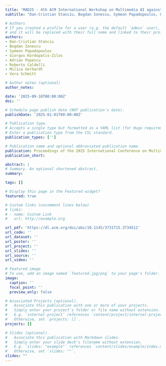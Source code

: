```yaml
---
title: 'MAD25 - 4th ACM International Workshop on Multimedia AI against Disinformation'
subtitle: "Dan-Cristian Stanciu, Bogdan Ionescu, Symeon Papadopoulos, Giorgos Kordopatis-Zilos, Adrian Popescu, Roberto Caldelli, Milica Gerhardt, Vera Schmitt" 

# Authors
# If you created a profile for a user (e.g. the default `admin` user), write the username (folder name) here
# and it will be replaced with their full name and linked to their profile.
authors:
- Dan-Cristian Stanciu
- Bogdan Ionescu
- Symeon Papadopoulos
- Giorgos Kordopatis-Zilos
- Adrian Popescu
- Roberto Caldelli
- Milica Gerhardt
- Vera Schmitt

# Author notes (optional)
author_notes: 

date: '2025-09-18T00:00:00Z'
doi: ''

# Schedule page publish date (NOT publication's date).
publishDate: '2025-01-01T00:00:00Z'

# Publication type.
# Accepts a single type but formatted as a YAML list (for Hugo requirements).
# Enter a publication type from the CSL standard.
publication_types: ['']

# Publication name and optional abbreviated publication name.
publication: Proceedings of the 2025 International Conference on Multimedia Retrieval
publication_short:

abstract: |
# Summary. An optional shortened abstract.
summary: 

tags: []

# Display this page in the Featured widget?
featured: true

# Custom links (uncomment lines below)
# links:
# - name: Custom Link
#   url: http://example.org

url_pdf: 'https://dl.acm.org/doi/abs/10.1145/3731715.3734512'
url_code: ''
url_dataset: ''
url_poster: ''
url_project: ''
url_slides: ''
url_source: ''
url_video: ''

# Featured image
# To use, add an image named `featured.jpg/png` to your page's folder.
image:
  caption: ''
  focal_point: ''
  preview_only: false

# Associated Projects (optional).
#   Associate this publication with one or more of your projects.
#   Simply enter your project's folder or file name without extension.
#   E.g. `internal-project` references `content/project/internal-project/index.md`.
#   Otherwise, set `projects: []`.
projects: []

# Slides (optional).
#   Associate this publication with Markdown slides.
#   Simply enter your slide deck's filename without extension.
#   E.g. `slides: "example"` references `content/slides/example/index.md`.
#   Otherwise, set `slides: ""`.
slides: ""
---
```



